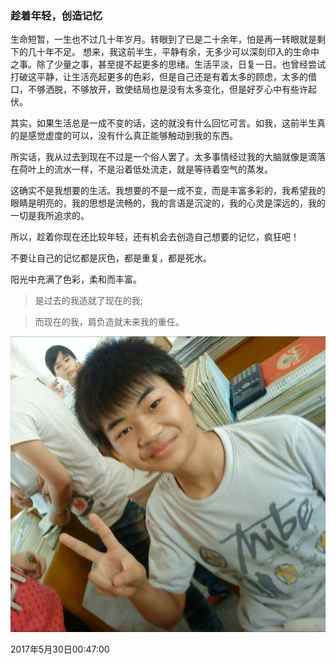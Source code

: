 ### 趁着年轻，创造记忆

生命短暂，一生也不过几十年岁月。转眼到了已是二十余年，怕是再一转眼就是剩下的几十年不足。
想来，我这前半生，平静有余，无多少可以深刻印入的生命中之事。除了少量之事，甚至提不起更多的思绪。生活平淡，日复一日。也曾经尝试打破这平静，让生活亮起更多的色彩，但是自己还是有着太多的顾虑，太多的借口，不够洒脱，不够放开，致使结局也是没有太多变化，但是好歹心中有些许起伏。

其实，如果生活总是一成不变的话，这的就没有什么回忆可言。如我，这前半生真的是感觉虚度的可以，没有什么真正能够触动到我的东西。

所实话，我从过去到现在不过是一个俗人罢了。太多事情经过我的大脑就像是滴落在荷叶上的流水一样，不是沿着低处流走，就是等待着空气的蒸发。

这确实不是我想要的生活。我想要的不是一成不变，而是丰富多彩的，我希望我的眼睛是明亮的，我的思想是流畅的，我的言语是沉淀的，我的心灵是深远的，我的一切是我所追求的。

所以，趁着你现在还比较年轻，还有机会去创造自己想要的记忆，疯狂吧！

不要让自己的记忆都是灰色，都是重复，都是死水。

阳光中充满了色彩，柔和而丰富。

> 是过去的我造就了现在的我;

> 而现在的我，肩负造就未来我的重任。

![](/assets/seniorschool.jpg)

2017年5月30日00:47:00
